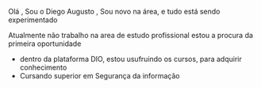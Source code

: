 Olá , Sou o Diego Augusto , Sou novo na área, e tudo está sendo experimentado

Atualmente não trabalho na area de estudo profissional
estou a procura da primeira oportunidade

- dentro da plataforma DIO, estou usufruindo os cursos, para adquirir conhecimento
- Cursando superior em Segurança da informação
